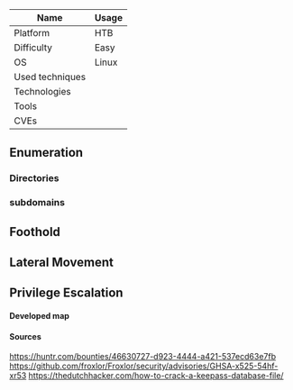 | Name            | Usage |
| --------------- | ----- |
| Platform        | HTB   |
| Difficulty      | Easy  |
| OS              | Linux |
| Used techniques |       |
| Technologies    |       |
| Tools           |       |
| CVEs            |       |

## Enumeration





### Directories





### subdomains



## Foothold




## Lateral Movement




## Privilege Escalation




#### Developed map



#### Sources
https://huntr.com/bounties/46630727-d923-4444-a421-537ecd63e7fb
https://github.com/froxlor/Froxlor/security/advisories/GHSA-x525-54hf-xr53
https://thedutchhacker.com/how-to-crack-a-keepass-database-file/